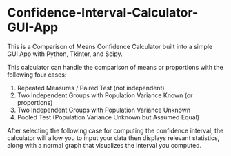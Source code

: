 # Confidence-Interval-Calculator-GUI-App #
This is a Comparison of Means Confidence Calculator built into a simple GUI App with Python, Tkinter, and Scipy. 

This calculator can handle the comparison of means or proportions with the following four cases:
 1. Repeated Measures / Paired Test (not independent)
 2. Two Independent Groups with Population Variance Known (or proportions)
 3. Two Independent Groups with Population Variance Unknown
 4. Pooled Test (Population Variance Unknown but Assumed Equal)
 
After selecting the following case for computing the confidence interval, the calculator will allow you to input
your data then displays relevant statistics, along with a normal graph that visualizes the interval you computed.



